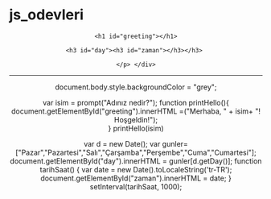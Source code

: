# js_odevleri
<body>
    <div align="center"><p>
    <div id="alert"></div>

    <h1 id="greeting"></h1>

    <h3 id="day"><h3 id="zaman"></h3></h3> 
    
    </p> </div>
-----------------------------------------------------
document.body.style.backgroundColor = "grey";

var isim = prompt("Adınız nedir?");
function printHello(){
    document.getElementById("greeting").innerHTML =("Merhaba, " + isim+ "! Hoşgeldin!");  	
}
printHello(isim)

var d = new Date();
var gunler= ["Pazar","Pazartesi","Salı","Çarşamba","Perşembe","Cuma","Cumartesi"];
document.getElementById("day").innerHTML = gunler[d.getDay()];
function tarihSaat() {
    var date = new Date().toLocaleString('tr-TR');
    document.getElementById("zaman").innerHTML = date;
}
setInterval(tarihSaat, 1000); 
